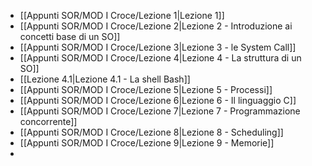 
- [[Appunti SOR/MOD I Croce/Lezione 1|Lezione 1]]
- [[Appunti SOR/MOD I Croce/Lezione 2|Lezione 2 - Introduzione ai concetti base di un SO]]
- [[Appunti SOR/MOD I Croce/Lezione 3|Lezione 3 - le System Call]]
- [[Appunti SOR/MOD I Croce/Lezione 4|Lezione 4 - La struttura di un SO]]
- [[Lezione 4.1|Lezione 4.1 - La shell Bash]]
- [[Appunti SOR/MOD I Croce/Lezione 5|Lezione 5 - Processi]]
- [[Appunti SOR/MOD I Croce/Lezione 6|Lezione 6 - Il linguaggio C]]
- [[Appunti SOR/MOD I Croce/Lezione 7|Lezione 7 - Programmazione concorrente]]
- [[Appunti SOR/MOD I Croce/Lezione 8|Lezione 8 - Scheduling]]
- [[Appunti SOR/MOD I Croce/Lezione 9|Lezione 9 - Memorie]]
- 